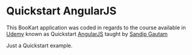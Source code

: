 # Quickstart AngularJS

This BooKart application was coded in regards to the course available in [Udemy](https://www.udemy.com) known as Quickstart [AngularJS](https://www.udemy.com/quickstart-angularjs/) taught by  [Sandip Gautam](https://www.udemy.com/user/sandipgautam/)

Just a Quickstart example.